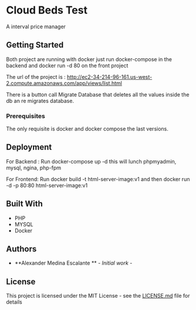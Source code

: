 # Cloud Beds Test

A interval price manager

## Getting Started

Both project are running with docker just run docker-compose in the backend and docker run -d 80 on the front project

The url of the project is : http://ec2-34-214-96-161.us-west-2.compute.amazonaws.com/app/views/list.html

There is a button call Migrate Database that deletes all the values inside the db an re migrates database.

### Prerequisites
The only requisite is docker and docker compose the last versions.


## Deployment

For Backend : Run docker-compose up -d this will lunch phpmyadmin, mysql, ngina, php-fpm

For Frontend: Run  docker build -t html-server-image:v1 and then docker run -d -p 80:80 html-server-image:v1 

## Built With

* PHP
* MYSQL
* Docker

## Authors

* **Alexander Medina Escalante ** - *Initial work* - 


## License

This project is licensed under the MIT License - see the [LICENSE.md](LICENSE.md) file for details